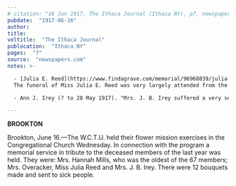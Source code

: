 ```yaml
---
# citation: "16 Jun 1917, The Ithaca Journal (Ithaca NY), p7, newspapers.com"
pubdate:  "1917-06-16"
author: 
title: 
voltitle:  "The Ithaca Journal"
publocation:  "Ithaca NY"
pages:  "7"
source:  "newspapers.com"
notes: >-

  - [Julia E. Reed](https://www.findagrave.com/memorial/96968839/julia-e-reed) (1846 to 25 Aug 1916). "Miss Julia Reed, who has ben [sic] ill for several weeks of heart trouble, died at her home in Brookon Friday evening, August 25. Miss Reed lived the greater part of her life in this neighborhood and is a member of the Central Chapel Church. Because of her kindly and charitable disposition she leaves an unusually large circle of friends who will miss her greatly." (01 Sep 1916, The Ithaca Journal, Ithaca NY, p7.) "
  The funeral of Miss Julia E. Reed was very largely attended from the home of Mr. and Mrs. Melvin Lynch Monday at 2 p.m. ... Mrs. Sarah Leonard spent last week at Melvin Lynch's helping to care for her sister Miss Julia Reed." (30 Aug 1916, The Ithaca Journal, Ithaca, NY, p7.)

  - Ann J. Irey (? to 28 May 1917). "Mrs. J. B. Irey suffered a very severe shock of paralysis and is now in a critical condition." (13 Feb 1917, The Ithaca Journal, Ithaca NY, p7.) George Jansen, in his 1917 journal, gives regular accounts of Mrs. Irey's condition in her final weeks (she "has got a shock" as he put it), including her last night. 07 Apr 1917 is typical: "Mrs. Irey howled all night". And her final day, 28 May 1917: "I sat up all night with Mrs. Irey so Emeline could have a little rest. I expect her to breathe her last any minute. Respiration 30 a minute 2AM. Mrs. Irey died 1:30 PM today." The next day, 29 May 1917: "Digging Mrs. Irey grave today." 30 May 1917: "Mrs. Irey funeral today."

---
```

**BROOKTON**

Brookton, June 16.—The W.C.T.U. held their flower mission exercises in the Congregational Church Wednesday. In connection with the program a memorial service in tribute to the deceased members of the last year was held. They were: Mrs. Hannah Mills, who was the oldest of the 67 members; Mrs. Overacker, Miss Julia Reed and Mrs. J. B. Irey. There were 12 bouquets made and sent to sick people. 
